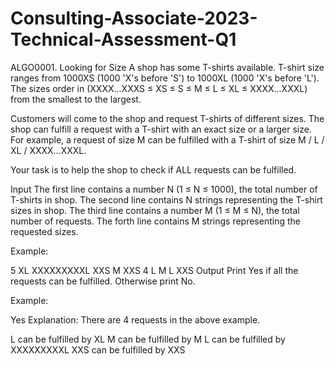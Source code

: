 # Consulting-Associate-2023-Technical-Assessment-Q1
ALGO0001. Looking for Size
A shop has some T-shirts available. T-shirt size ranges from 1000XS (1000 'X's before 'S') to 1000XL (1000 'X's before 'L'). The sizes order in (XXXX...XXXS ≤ XS ≤ S ≤ M ≤ L ≤ XL ≤ XXXX...XXXL) from the smallest to the largest.

Customers will come to the shop and request T-shirts of different sizes. The shop can fulfill a request with a T-shirt with an exact size or a larger size. For example, a request of size M can be fulfilled with a T-shirt of size M / L / XL / XXXX...XXXL.

Your task is to help the shop to check if ALL requests can be fulfilled.

Input
The first line contains a number N (1 ≤ N ≤ 1000), the total number of T-shirts in shop.
The second line contains N strings representing the T-shirt sizes in shop.
The third line contains a number M (1 ≤ M ≤ N), the total number of requests.
The forth line contains M strings representing the requested sizes.

Example:

5
XL XXXXXXXXXL XXS M XXS
4
L M L XXS
Output
Print Yes if all the requests can be fulfilled. Otherwise print No.

Example:

Yes
Explanation:
There are 4 requests in the above example.

L can be fulfilled by XL
M can be fulfilled by M
L can be fulfilled by XXXXXXXXXL
XXS can be fulfilled by XXS
